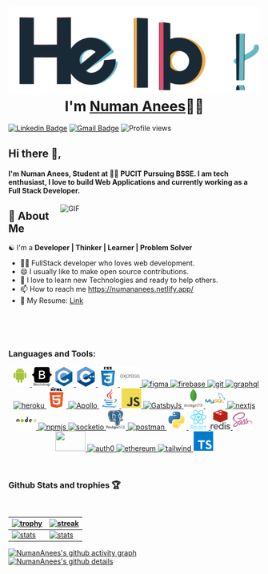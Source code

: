 <!-- <img src="https://github.com/NumanAnees/NumanAnees/blob/master/hello.gif" alt = "hello" width="40px" height="40px"> -->
<h1 align="center"> <img src="https://github.com/dheerajkotwani/dheerajkotwani/blob/master/hello.gif" alt="hello-gif"> <br >I'm <a href="https://www.linkedin.com/in/numananees/">Numan Anees</a>👨‍💻</h1>
<!-- # Numan Anees 👨‍💻 -->

[![Linkedin Badge](https://img.shields.io/badge/NumanAnees-30302f?style=flat&logo=linkedin)](https://www.linkedin.com/in/numananees/)
[![Gmail Badge](https://img.shields.io/badge/numananees44@gmail.com-30302f?style=flat&logo=Gmail&logoColor=white)](mailto:numananees44@gmail.com)
![Profile views](https://komarev.com/ghpvc/?username=NumanAnees&label=PROFILE+VIEWS&style=plastic&color=blue)


## Hi there 👋,           
#### I'm Numan Anees, Student at 👨‍💻 PUCIT Pursuing BSSE.  I am tech enthusiast, I love to build Web Applications and currently working as a Full Stack Developer.

<img align="right" alt="GIF" src="https://i.pinimg.com/originals/e4/26/70/e426702edf874b181aced1e2fa5c6cde.gif" width="400px" />

## 🧐 About Me
☯ I'm a **Developer | Thinker | Learner | Problem Solver**
- 👨‍💻 FullStack developer who loves web development.
- 😄 I usually like to make open source contributions.
- 🌱 I love to learn new Technologies and ready to help others.
- 📫 How to reach me https://numananees.netlify.app/
- 🔭 My Resume: <a href="https://numananees.netlify.app/images/NumanAnees.pdf" target="_blank">Link</a>

<br>
<br>
<br>

<h3 align="left">Languages and Tools:</h3>
<p align="center"> <a href="https://developer.android.com" target="_blank" rel="noreferrer"> <img src="https://raw.githubusercontent.com/devicons/devicon/master/icons/android/android-original-wordmark.svg" alt="android" width="40" height="40"/> </a> <a href="https://getbootstrap.com" target="_blank" rel="noreferrer"> <img src="https://raw.githubusercontent.com/devicons/devicon/master/icons/bootstrap/bootstrap-plain-wordmark.svg" alt="bootstrap" width="40" height="40"/> </a> <a href="https://www.cprogramming.com/" target="_blank" rel="noreferrer"> <img src="https://raw.githubusercontent.com/devicons/devicon/master/icons/c/c-original.svg" alt="c" width="40" height="40"/> </a> <a href="https://www.w3schools.com/cpp/" target="_blank" rel="noreferrer"> <img src="https://raw.githubusercontent.com/devicons/devicon/master/icons/cplusplus/cplusplus-original.svg" alt="cplusplus" width="40" height="40"/> </a> <a href="https://www.w3schools.com/css/" target="_blank" rel="noreferrer"> <img src="https://raw.githubusercontent.com/devicons/devicon/master/icons/css3/css3-original-wordmark.svg" alt="css3" width="40" height="40"/> </a> <a href="https://expressjs.com" target="_blank" rel="noreferrer"> <img src="https://raw.githubusercontent.com/devicons/devicon/master/icons/express/express-original-wordmark.svg" alt="express" width="40" height="40"/> </a> <a href="https://www.figma.com/" target="_blank" rel="noreferrer"> <img src="https://www.vectorlogo.zone/logos/figma/figma-icon.svg" alt="figma" width="40" height="40"/> </a> <a href="https://firebase.google.com/" target="_blank" rel="noreferrer"> <img src="https://www.vectorlogo.zone/logos/firebase/firebase-icon.svg" alt="firebase" width="40" height="40"/> </a> <a href="https://git-scm.com/" target="_blank" rel="noreferrer"> <img src="https://www.vectorlogo.zone/logos/git-scm/git-scm-icon.svg" alt="git" width="40" height="40"/> </a> <a href="https://graphql.org" target="_blank" rel="noreferrer"> <img src="https://www.vectorlogo.zone/logos/graphql/graphql-icon.svg" alt="graphql" width="40" height="40"/> </a> <a href="https://heroku.com" target="_blank" rel="noreferrer"> <img src="https://www.vectorlogo.zone/logos/heroku/heroku-icon.svg" alt="heroku" width="40" height="40"/> </a> <a href="https://www.w3.org/html/" target="_blank" rel="noreferrer"> <img src="https://raw.githubusercontent.com/devicons/devicon/master/icons/html5/html5-original-wordmark.svg" alt="html5" width="40" height="40"/> </a> <a href="https://www.vectorlogo.zone/logos/apollographql/apollographql-icon.svg" target="_blank" rel="noreferrer"> <img src="https://www.vectorlogo.zone/logos/apollographql/apollographql-icon.svg" alt="Apollo" width="40" height="40"/> </a> <a href="https://www.java.com" target="_blank" rel="noreferrer"> <img src="https://raw.githubusercontent.com/devicons/devicon/master/icons/java/java-original.svg" alt="java" width="40" height="40"/> </a> <a href="https://developer.mozilla.org/en-US/docs/Web/JavaScript" target="_blank" rel="noreferrer"> <img src="https://raw.githubusercontent.com/devicons/devicon/master/icons/javascript/javascript-original.svg" alt="javascript" width="40" height="40"/> </a> <a href="https://www.vectorlogo.zone/logos/gatsbyjs/gatsbyjs-icon.svg" target="_blank" rel="noreferrer"> <img src="https://www.vectorlogo.zone/logos/gatsbyjs/gatsbyjs-icon.svg" alt="GatsbyJs" width="40" height="40"/> </a> <a href="https://www.mongodb.com/" target="_blank" rel="noreferrer"> <img src="https://raw.githubusercontent.com/devicons/devicon/master/icons/mongodb/mongodb-original-wordmark.svg" alt="mongodb" width="40" height="40"/> </a> <a href="https://www.mysql.com/" target="_blank" rel="noreferrer"> <img src="https://raw.githubusercontent.com/devicons/devicon/master/icons/mysql/mysql-original-wordmark.svg" alt="mysql" width="40" height="40"/> </a> <a href="https://nextjs.org/" target="_blank" rel="noreferrer"> <img src="https://cdn.worldvectorlogo.com/logos/nextjs-2.svg" alt="nextjs" width="40" height="40"/> </a> <a href="https://nodejs.org" target="_blank" rel="noreferrer"> <img src="https://raw.githubusercontent.com/devicons/devicon/master/icons/nodejs/nodejs-original-wordmark.svg" alt="nodejs" width="40" height="40"/> </a> <a href="https://www.vectorlogo.zone/logos/npmjs/npmjs-ar21.svg" rel="noreferrer"> <img src="https://www.vectorlogo.zone/logos/npmjs/npmjs-ar21.svg" alt="npmjs" width="60" height="40"/> </a> <a href="https://www.vectorlogo.zone/logos/socketio/socketio-ar21.svg" target="_blank" rel="noreferrer"> <img src="https://www.vectorlogo.zone/logos/socketio/socketio-ar21.svg" alt="socketio" width="60" height="40"/> </a> <a href="https://www.postgresql.org" target="_blank" rel="noreferrer"> <img src="https://raw.githubusercontent.com/devicons/devicon/master/icons/postgresql/postgresql-original-wordmark.svg" alt="postgresql" width="40" height="40"/> </a> <a href="https://postman.com" target="_blank" rel="noreferrer"> <img src="https://www.vectorlogo.zone/logos/getpostman/getpostman-icon.svg" alt="postman" width="40" height="40"/> </a> <a href="https://www.python.org" target="_blank" rel="noreferrer"> <img src="https://raw.githubusercontent.com/devicons/devicon/master/icons/python/python-original.svg" alt="python" width="40" height="40"/> </a> <a href="https://reactjs.org/" target="_blank" rel="noreferrer"> <img src="https://raw.githubusercontent.com/devicons/devicon/master/icons/react/react-original-wordmark.svg" alt="react" width="40" height="40"/> </a> <a href="https://redis.io" target="_blank" rel="noreferrer"> <img src="https://raw.githubusercontent.com/devicons/devicon/master/icons/redis/redis-original-wordmark.svg" alt="redis" width="40" height="40"/> </a> <a href="https://sass-lang.com" target="_blank" rel="noreferrer"> <img src="https://raw.githubusercontent.com/devicons/devicon/master/icons/sass/sass-original.svg" alt="sass" width="40" height="40"/> </a> <a href="https://www.vectorlogo.zone/logos/stripe/stripe-ar21.svg" target="_blank" rel="noreferrer"> <img src="https://www.vectorlogo.zone/logos/stripe/stripe-ar21.svg" width="60" height="40"/> </a> <a href="https://www.vectorlogo.zone/logos/auth0/auth0-ar21.svg" target="_blank" rel="noreferrer"> <img src="https://www.vectorlogo.zone/logos/auth0/auth0-ar21.svg" alt="auth0" width="60" height="40"/> </a> <a href="https://www.vectorlogo.zone/logos/ethereum/ethereum-ar21.svg" target="_blank" rel="noreferrer"> <img src="https://www.vectorlogo.zone/logos/ethereum/ethereum-ar21.svg" alt="ethereum" width="60" height="40"/> </a> <a href="https://tailwindcss.com/" target="_blank" rel="noreferrer"> <img src="https://www.vectorlogo.zone/logos/tailwindcss/tailwindcss-icon.svg" alt="tailwind" width="40" height="40"/> </a> <a href="https://www.typescriptlang.org/" target="_blank" rel="noreferrer"> <img src="https://raw.githubusercontent.com/devicons/devicon/master/icons/typescript/typescript-original.svg" alt="typescript" width="40" height="40"/> </a> </p>


<br>
<h3 align="left">Github Stats and trophies 🏆 </h3>
<br>

| [![trophy](https://github-readme-streak-stats.herokuapp.com/?user=NumanAnees&theme=blueberry)](https://github-readme-streak-stats.herokuapp.com/?user=NumanAnees) | [![streak](https://github-profile-trophy.vercel.app/?username=NumanAnees&theme=blueberry&no-bg=true&row=2&column=3&margin-w=15&margin-h=15)](https://github-profile-trophy.vercel.app/?username=NumanAnees) | 
------------ | -------------
[![stats](https://github-readme-stats.vercel.app/api/top-langs?username=NumanAnees&show_icons=true&locale=en&layout=compact&theme=blueberry)](https://github-readme-stats.vercel.app/api/top-langs?username=NumanAnees) | [![stats](https://github-readme-stats.vercel.app/api?username=NumanAnees&count_private=true&show_icons=true&locale=en&theme=blueberry)](https://github-readme-stats.vercel.app/api?username=NumanAnees&count_private=true)

[![NumanAnees's github activity graph](https://activity-graph.herokuapp.com/graph?username=NumanAnees&theme=react-dark&count_private=true&area=true&hide_border=true)](https://activity-graph.herokuapp.com/graph?username=NumanAnees&theme=react-dark&count_private=true)
<br>
[![NumanAnees's github details](https://github-profile-summary-cards.vercel.app/api/cards/profile-details?username=NumanAnees&theme=vue)](https://github-profile-summary-cards.vercel.app/api/cards/profile-details?username=NumanAnees&theme=vue)


